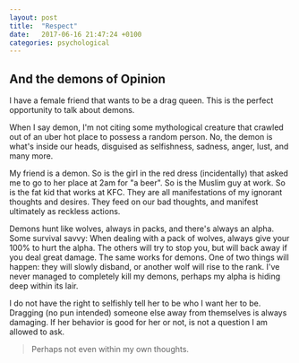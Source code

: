 ```yaml
---
layout: post
title:  "Respect"
date:   2017-06-16 21:47:24 +0100
categories: psychological
---
```


## And the demons of Opinion

I have a female friend that wants to be a drag queen. This is the perfect opportunity to talk about demons.

When I say demon, I'm not citing some mythological creature that crawled out of an uber hot place to possess a
random person. No, the demon is what's inside our heads, disguised as selfishness, sadness, anger, lust, and many more.

My friend is a demon. So is the girl in the red dress (incidentally) that asked me to go to her place at 2am for "a
beer". So is the Muslim guy at work. So is the fat kid that works at KFC.
They are all manifestations of my ignorant thoughts and desires.
They feed on our bad thoughts, and manifest ultimately as reckless actions.

Demons hunt like wolves, always in packs, and there's always an alpha.
Some survival savvy: When dealing with a pack of wolves, always give your 100% to hurt the alpha.
The others will try to stop you, but will back away if you deal great damage.
The same works for demons. One of two things will happen: they will slowly disband, or another wolf will rise to the
rank. I've never managed to completely kill my demons, perhaps my alpha is hiding deep within its lair.

I do not have the right to selfishly tell her to be who I want her to be.
Dragging (no pun intended) someone else away from themselves is always damaging.
If her behavior is good for her or not, is not a question I am allowed to ask.

> Perhaps not even within my own thoughts.